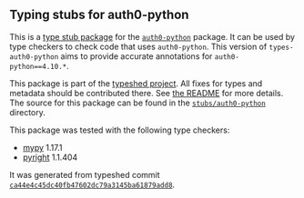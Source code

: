 ## Typing stubs for auth0-python

This is a [type stub package](https://typing.python.org/en/latest/tutorials/external_libraries.html)
for the [`auth0-python`](https://github.com/auth0/auth0-python) package. It can be used by type checkers
to check code that uses `auth0-python`. This version of
`types-auth0-python` aims to provide accurate annotations for
`auth0-python==4.10.*`.

This package is part of the [typeshed project](https://github.com/python/typeshed).
All fixes for types and metadata should be contributed there.
See [the README](https://github.com/python/typeshed/blob/main/README.md)
for more details. The source for this package can be found in the
[`stubs/auth0-python`](https://github.com/python/typeshed/tree/main/stubs/auth0-python)
directory.

This package was tested with the following type checkers:
* [mypy](https://github.com/python/mypy/) 1.17.1
* [pyright](https://github.com/microsoft/pyright) 1.1.404

It was generated from typeshed commit
[`ca44e4c45dc40fb47602dc79a3145ba61879add8`](https://github.com/python/typeshed/commit/ca44e4c45dc40fb47602dc79a3145ba61879add8).